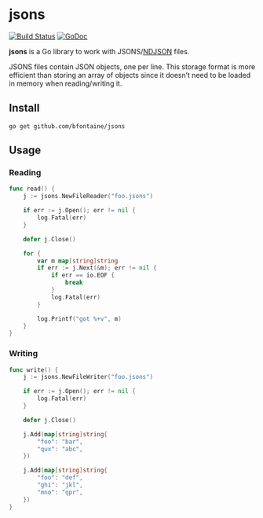 # jsons

[![Build Status](https://travis-ci.org/bfontaine/jsons.svg?branch=master)](https://travis-ci.org/bfontaine/jsons)
[![GoDoc](https://godoc.org/github.com/bfontaine/jsons?status.svg)](https://godoc.org/github.com/bfontaine/jsons)

**jsons** is a Go library to work with JSONS/[NDJSON][] files.

JSONS files contain JSON objects, one per line. This storage format is more
efficient than storing an array of objects since it doesn’t need to be loaded
in memory when reading/writing it.

[NDJSON]: http://ndjson.org/

## Install

    go get github.com/bfontaine/jsons

## Usage

### Reading

```go
func read() {
    j := jsons.NewFileReader("foo.jsons")

    if err := j.Open(); err != nil {
        log.Fatal(err)
    }

    defer j.Close()

    for {
        var m map[string]string
        if err := j.Next(&m); err != nil {
            if err == io.EOF {
                break
            }
            log.Fatal(err)
        }

        log.Printf("got %+v", m)
    }
}
```

### Writing

```go
func write() {
    j := jsons.NewFileWriter("foo.jsons")

    if err := j.Open(); err != nil {
        log.Fatal(err)
    }

    defer j.Close()

    j.Add(map[string]string{
        "foo": "bar",
        "qux": "abc",
    })

    j.Add(map[string]string{
        "foo": "def",
        "ghi": "jkl",
        "mno": "qpr",
    })
}
```
